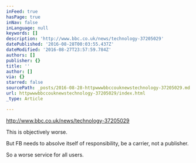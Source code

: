 ```yaml
---
inFeed: true
hasPage: true
inNav: false
inLanguage: null
keywords: []
description: 'http://www.bbc.co.uk/news/technology-37205029'
datePublished: '2016-08-28T00:03:55.437Z'
dateModified: '2016-08-27T23:57:59.784Z'
authors: []
publisher: {}
title: ''
author: []
via: {}
starred: false
sourcePath: _posts/2016-08-28-httpwwwbbccouknewstechnology-37205029.md
url: httpwwwbbccouknewstechnology-37205029/index.html
_type: Article

---
```

http://www.bbc.co.uk/news/technology-37205029

This is objectively worse.

But FB needs to absolve itself of responsibility, be a carrier, not a publisher.

So a worse service for all users.